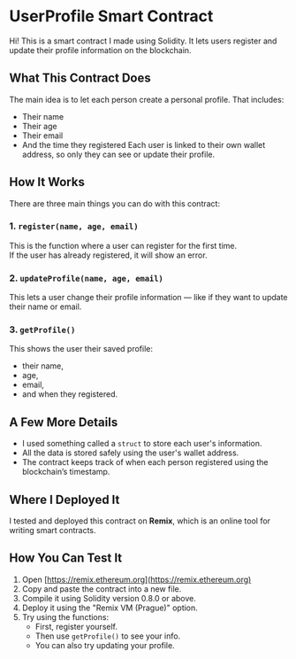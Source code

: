 # UserProfile Smart Contract
Hi! This is a smart contract I made using Solidity. It lets users register and update their profile information on the blockchain.
## What This Contract Does
The main idea is to let each person create a personal profile. That includes:
- Their name  
- Their age  
- Their email  
- And the time they registered
Each user is linked to their own wallet address, so only they can see or update their profile.
## How It Works
There are three main things you can do with this contract:
### 1. `register(name, age, email)`
This is the function where a user can register for the first time.  
If the user has already registered, it will show an error.
### 2. `updateProfile(name, age, email)`
This lets a user change their profile information — like if they want to update their name or email.
### 3. `getProfile()`
This shows the user their saved profile:  
- their name,  
- age,  
- email,  
- and when they registered.
## A Few More Details
- I used something called a `struct` to store each user's information.  
- All the data is stored safely using the user's wallet address.  
- The contract keeps track of when each person registered using the blockchain’s timestamp.
## Where I Deployed It
I tested and deployed this contract on **Remix**, which is an online tool for writing smart contracts.
## How You Can Test It
1. Open [https://remix.ethereum.org](https://remix.ethereum.org)
2. Copy and paste the contract into a new file.
3. Compile it using Solidity version 0.8.0 or above.
4. Deploy it using the "Remix VM (Prague)" option.
5. Try using the functions:
   - First, register yourself.
   - Then use `getProfile()` to see your info.
   - You can also try updating your profile.
